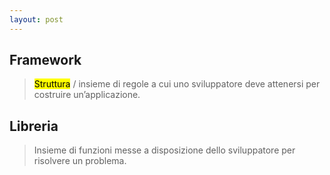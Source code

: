 ```yaml
---
layout: post
---
```


## Framework
> <mark>Struttura</mark> / insieme di regole a cui uno sviluppatore deve
> attenersi per costruire un’applicazione.

## Libreria
> Insieme di funzioni messe a disposizione dello
> sviluppatore per risolvere un problema.